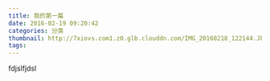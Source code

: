 ```yaml
---
title: 我的第一篇
date: 2016-02-19 09:20:42
categories: 分类
thumbnail: http://7xiovs.com1.z0.glb.clouddn.com/IMG_20160218_122144.JPG
tags:
---
```



fdjslfjdsl



